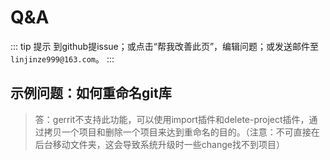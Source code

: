 # Q&A

::: tip 提示
到github提issue；或点击“帮我改善此页”，编辑问题；或发送邮件至`linjinze999@163.com`。
:::

## 示例问题：如何重命名git库
> 答：gerrit不支持此功能，可以使用import插件和delete-project插件，通过拷贝一个项目和删除一个项目来达到重命名的目的。（注意：不可直接在后台移动文件夹，这会导致系统升级时一些change找不到项目）

